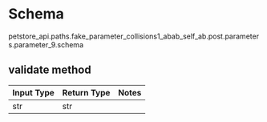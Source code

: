 # Schema
petstore_api.paths.fake_parameter_collisions1_abab_self_ab.post.parameters.parameter_9.schema

## validate method
Input Type | Return Type | Notes
------------ | ------------- | -------------
str | str |
